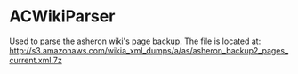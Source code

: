 # ACWikiParser
Used to parse the asheron wiki's page backup.
The file is located at: http://s3.amazonaws.com/wikia_xml_dumps/a/as/asheron_backup2_pages_current.xml.7z